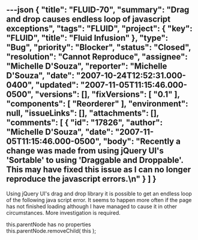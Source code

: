 ---json
{
  "title": "FLUID-70",
  "summary": "Drag and drop causes endless loop of javascript exceptions",
  "tags": "FLUID",
  "project": {
    "key": "FLUID",
    "title": "Fluid Infusion"
  },
  "type": "Bug",
  "priority": "Blocker",
  "status": "Closed",
  "resolution": "Cannot Reproduce",
  "assignee": "Michelle D'Souza",
  "reporter": "Michelle D'Souza",
  "date": "2007-10-24T12:52:31.000-0400",
  "updated": "2007-11-05T11:15:46.000-0500",
  "versions": [],
  "fixVersions": [
    "0.1"
  ],
  "components": [
    "Reorderer"
  ],
  "environment": null,
  "issueLinks": [],
  "attachments": [],
  "comments": [
    {
      "id": "17826",
      "author": "Michelle D'Souza",
      "date": "2007-11-05T11:15:46.000-0500",
      "body": "Recently a change was made from using jQuery UI's 'Sortable' to using 'Draggable and Droppable'. This may have fixed this issue as I can no longer reproduce the javascript errors.\n"
    }
  ]
}
---
Using jQuery UI's drag and drop library it is possible to get an endless loop of the following java script error.  It seems to happen more often if the page has not finished loading although I have managed to cause it in other circumstances. More investigation is required.

this.parentNode has no properties\
this.parentNode.removeChild( this );

        